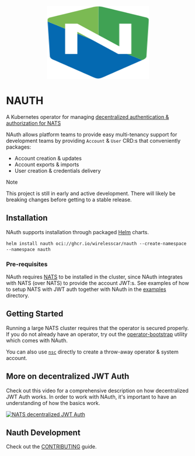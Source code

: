 <p align="center">
    <img src="./assets/nauth.svg" alt="NAUTH" width="280" height="200">
</p>

# NAUTH
A Kubernetes operator for managing [decentralized authentication & authorization for NATS](https://docs.nats.io/running-a-nats-service/configuration/securing_nats/auth_intro/jwt)

NAuth allows platform teams to provide easy multi-tenancy support for development teams by providing `Account` & `User` CRD:s that conveniently packages:

- Account creation & updates
- Account exports & imports
- User creation & credentials delivery

> [!NOTE]
> This project is still in early and active development. There will likely be breaking changes before getting to a stable release.

## Installation
NAuth supports installation through packaged [Helm](https://helm.sh) charts.

```
helm install nauth oci://ghcr.io/wirelesscar/nauth --create-namespace --namespace nauth
```

### Pre-requisites
NAuth requires [NATS](https://nats.io) to be installed in the cluster, since NAuth integrates with NATS (over NATS) to provide the account JWT:s.
See examples of how to setup NATS with JWT auth together with NAuth in the [examples](./examples) directory.

## Getting Started
Running a large NATS cluster requires that the operator is secured properly. If you do not already have an operator, try
out the [operator-bootstrap](./operator-bootstrap) utility which comes with NAuth.

You can also use [`nsc`](https://github.com/nats-io/nsc) directly to create a throw-away operator & system account.

## More on decentralized JWT Auth
Check out this video for a comprehensive description on how decentralized JWT Auth works. In order to work with NAuth,
it's important to have an understanding of how the basics work.

[![NATS decentralized JWT Auth](https://i3.ytimg.com/vi/5pQVjN0ym5w/hqdefault.jpg)](https://youtu.be/5pQVjN0ym5w)

## Nauth Development
Check out the [CONTRIBUTING](./CONTRIBUTING.md) guide.
